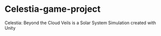# Celestia-game-project
Celestia: Beyond the Cloud Veils is a Solar System Simulation created with Unity
